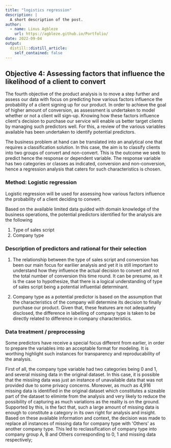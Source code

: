 ```yaml
---
title: "logistics regression"
description: |
  A short description of the post.
author:
  - name: Linus Agbleze
    url: https://agbleze.github.io/Portfolio/
date: 2022-09-04
output:
  distill::distill_article:
    self_contained: false
---
```






## Objective 4: Assessing factors that influence the likelihood of a client to convert

The fourth objective of the product analysis is to move a step further and assess our data with focus on predicting how various factors influence the probability of a client signing up for our product. In order to achieve the goal of higher amount of conversion, as assessment is undertaken to model whether or not a client will sign-up. Knowing how these factors influence client's decision to purchase our service will enable us better target clients by managing such predictors well. For this, a review of the various variables available has been undertaken to identify potential predictors. 

The business problem at hand can be translated into an analytical one that requires a classification solution. In this case, the aim is to classify clients into two groups of convert and non-convert. This is the outcome we seek to predict hence the response or dependent variable. The response variable has two categories or classes as indicated, conversion and non-conversion, hence a regression analysis that caters for such characteristics is chosen. 


### Method: Logistic regression
Logistic regression will be used for assessing how various factors influence the probability of a client deciding to convert.

Based on the available limited data guided with domain knowledge of the business operations, the potential predictors identified for the analysis are the following

1. Type of sales script
2. Company type

###  Description of predictors and rational for their selection

1. The relationship between the type of sales script and conversion has been our main focus for earilier analysis and yet it is still important to understand how they influence the actual decision to convert and not the total number of conversion this time round. It can be presume, as it is the case to hypothesize, that there is a logical understanding of type of sales script being a potential influential determinant.

2. Company type as a potential predictor is based on the assumption that the characteristics of the company will determine its decision to finally purchase our product. Given that, these features are not adequately disclosed, the difference in labelling of company type is taken to be directly related to difference in company characteristics.



### Data treatment / preprocessing 
Some predictors have receive a special focus different from earlier, in order to prepare the variables into an acceptable format for modeling. It is worthing highlight such instances for transparency and reproducability of the analysis.

First of all, the company type variable had two categories being 0 and 1, and several missing data in the original dataset. In this case, it is possible that the missiing data was just an instance of unavailable data that was not provided due to some privacy concerns. Moreover, as much as 4,916 missing data is identified in the original dataset which constitutes a sizeable part of the dataset to eliminte from the analysis and very likely to reduce the possibility of capturing as much variations as the reality is on the ground. Supported by this, is the fact that, such a large amount of missing data is enough to constitute a category in its own right for analysis and insight. Based on these available information and context, the decision was made to replace all instances of missing data for company type with 'Others' as another company type. This led to reclassification of company type into company group A, B and Others corresponding to 0, 1 and missing data respectively;



```{.r .distill-force-highlighting-css}
```
